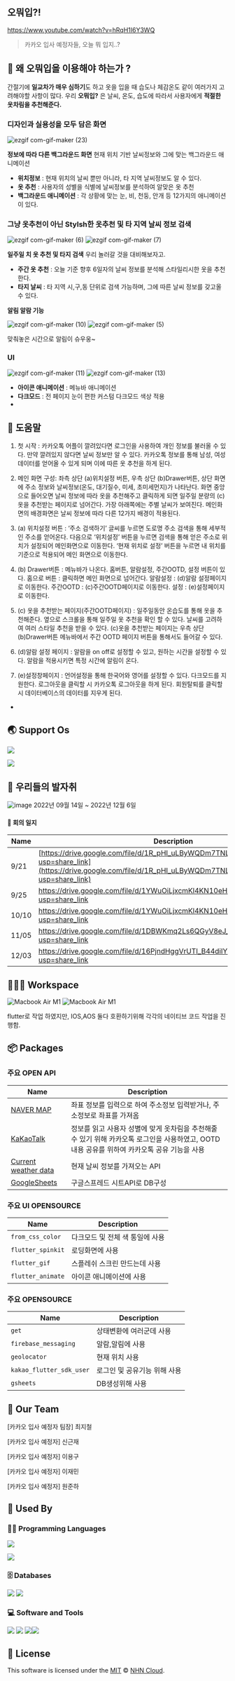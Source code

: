 
##  오뭐입?!
https://www.youtube.com/watch?v=hRqH1I6Y3WQ
> 카카오 입사 예정자들, 오늘 뭐 입지..?
>

## 🤖 왜 오뭐입을 이용해야 하는가 ?

간절기에 **일교차가 매우 심하기**도 하고 옷을 입을 때 습도나 체감온도 같이 여러가지 고려해야할 사항이 많다. 우리 **오뭐입?** 은 날씨, 온도, 습도에 따라서 사용자에게 **적절한 옷차림을 추천해준다.**

### 디자인과 실용성을 모두 담은 화면

![ezgif com-gif-maker (23)](https://user-images.githubusercontent.com/114370871/206484108-ad0bd299-20a3-445b-9f45-58da32a6d62c.gif)

**정보에 따라 다른 백그라운드 화면**
현재 위치 기반 날씨정보와 그에 맞는 백그라운드 애니메이션

* **위치정보** : 현재 위치의 날씨 뿐만 아니라, 타 지역 날씨정보도 알 수 있다.
* **옷 추천** : 사용자의 성별을 식별에 날씨정보를 분석하여 알맞은 옷 추천
* **백그라운드 애니메이션** : 각 상황에 맞는 눈, 비, 천둥, 안개 등 12가지의 애니메이션이 있다.
### 그냥 옷추천이 아닌 Stylsh한 옷추천 및 타 지역 날씨 정보 검색

![ezgif com-gif-maker (6)](https://user-images.githubusercontent.com/114370871/206484924-2ad2ea3e-faf6-47bf-8478-430dc448506c.gif)
![ezgif com-gif-maker (7)](https://user-images.githubusercontent.com/114370871/206484690-21addafa-6a2c-4ba3-9579-41a9c6a23a5e.gif)



**일주일 치 옷 추천 및 타지 검색**
우리 놀러갈 것을 대비해보자고.
* **주간 옷 추천** : 오늘 기준 향후 6일자의 날씨 정보를 분석해 스타일리시한 옷을 추천한다.
* **타지 날씨** : 타 지역 시,구,동 단위로 검색 가능하며, 그에 따른 날씨 정보를 갖고올 수 있다.

**알림 알람 기능**

![ezgif com-gif-maker (10)](https://user-images.githubusercontent.com/114370871/206486887-8dfb68e5-d9fe-4a9d-8de2-d45e2083db11.gif)
![ezgif com-gif-maker (5)](https://user-images.githubusercontent.com/114370871/206487064-77762e66-60e4-4207-ba03-b7ae02d31b48.gif)

맞춰놓은 시간으로 알림이 슈우웅~


### UI

![ezgif com-gif-maker (11)](https://user-images.githubusercontent.com/114370871/206485630-1b8ce7b5-8cc5-469b-82dd-d03bc54509b5.gif)
![ezgif com-gif-maker (13)](https://user-images.githubusercontent.com/114370871/206485874-4aeba639-6d46-4d2f-b314-7f3d1a019606.gif)

* **아이콘 애니메이션** : 메뉴바 애니메이션
* **다크모드** : 전 페이지 눈이 편한 커스텀 다크모드 색상 적용
*  
## 🎨 도움말

1.  첫 시작 : 카카오톡 어플이 깔려있다면 로그인을 사용하여 개인 정보를 불러올 수 있다. 만약 깔려있지 않다면 날씨 정보만 알 수 있다. 카카오톡 정보를 통해 남성, 여성 데이터를 얻어올 수 있게 되며 이에 따른 옷 추천을 하게 된다.
    
2.  메인 화면 구성: 좌측 상단 (a)위치설정 버튼, 우측 상단 (b)Drawer버튼, 상단 화면에 주소 정보와 날씨정보(온도, 대기질수, 미세, 초미세먼지)가 나타난다. 화면 중앙으로 들어오면 날씨 정보에 따라 옷을 추천해주고 클릭하게 되면 일주일 분량의 (c)옷을 추천받는 페이지로 넘어간다. 가장 아래쪽에는 주별 날씨가 보여진다. 메인화면의 배경화면은 날씨 정보에 따라 다른 12가지 배경이 적용된다.
    
3.  (a) 위치설정 버튼 : ‘주소 검색하기’ 글씨를 누르면 도로명 주소 검색을 통해 세부적인 주소를 얻어온다. 다음으로 ‘위치설정’ 버튼을 누르면 검색을 통해 얻은 주소로 위치가 설정되어 메인화면으로 이동한다. ‘현재 위치로 설정’ 버튼을 누르면 내 위치를 기준으로 적용되어 메인 화면으로 이동한다.
    
4.  (b) Drawer버튼 : 메뉴바가 나온다. 홈버튼, 알람설정, 주간OOTD, 설정 버튼이 있다. 홈으로 버튼 : 클릭하면 메인 화면으로 넘어간다. 알람설정 : (d)알람 설정페이지로 이동한다. 주간OOTD : (c)주간OOTD페이지로 이동한다. 설정 : (e)설정페이지로 이동한다.
    
5.  (c) 옷을 추천받는 페이지(주간OOTD페이지) : 일주일동안 온습도를 통해 옷을 추천해준다. 옆으로 스크롤을 통해 일주일 옷 추천을 확인 할 수 있다. 날씨를 고려하여 여러 스타일 추천을 받을 수 있다. (c)옷을 추천받는 페이지는 우측 상단 (b)Drawer버튼 메뉴바에서 주간 OOTD 페이지 버튼을 통해서도 들어갈 수 있다.
    
6.  (d)알람 설정 페이지 : 알람을 on off로 설정할 수 있고, 원하는 시간을 설정할 수 있다. 알람을 적용시키면 특정 시간에 알림이 온다.
    
7.  (e)설정창페이지 : 언어설정을 통해 한국어와 영어를 설정할 수 있다. 다크모드를 지원한다. 로그아웃을 클릭할 시 카카오톡 로그아웃을 하게 된다. 회원탈퇴를 클릭할 시 데이터베이스의 데이터를 지우게 된다.
* 
## 🌏  Support Os 
<p>  <img src="https://img.shields.io/badge/Ios-1F1F1F?style=flat-square&logo=&logoColor=white"/>  </p>

<img src="https://img.shields.io/badge/Android-03EF62?style=flat-square&logo=Android&logoColor=white">






## 🐾  우리들의 발자취

![image](https://user-images.githubusercontent.com/114370871/206493394-ada1644d-4667-4c93-b29f-57c912d02069.png)
2022년 09월 14일 ~ 2022년 12월 6일
#### 💬 회의 일지
| Name | Description |
| --- | --- |
| 9/21  | [https://drive.google.com/file/d/1R_pHI_uLByWQDm7TNLmBx3bMZl9fksrh/view?usp=share_link](https://drive.google.com/file/d/1R_pHI_uLByWQDm7TNLmBx3bMZl9fksrh/view?usp=share_link)|
| 9/25  | https://drive.google.com/file/d/1YWuOiLjxcmKl4KN10eHR3ixIMmd883qi/view?usp=share_link|
| 10/10  | https://drive.google.com/file/d/1YWuOiLjxcmKl4KN10eHR3ixIMmd883qi/view?usp=share_link|
| 11/05  | https://drive.google.com/file/d/1DBWKmq2Ls6QGyV8eJ_tMIjyIGNa9ZMkC/view?usp=share_link
| 12/03  | https://drive.google.com/file/d/16PjndHggVrUTI_B44diIYVI9XwrhlWWr/view?usp=share_link



## 👨🏽‍💻 Workspace
<img alt="Macbook Air M1" src="https://img.shields.io/badge/Apple-MacBook_PRO_-999999?style=for-the-badge&logo=apple&logoColor=white"> <img alt="Macbook Air M1" src="https://img.shields.io/badge/Windows-111111?style=for-the-badge&logo=Windows&logoColor=0078D6">

flutter로 작업 하였지만, IOS,AOS 둘다 호환하기위해 각각의 네이티브 코드 작업을 진행함.




## 📦 Packages

### 주요 OPEN API

| Name | Description |
| --- | --- |
| [NAVER  MAP ](https://github.com/nhn/tui.editor/tree/master/apps/editor) | 좌표 정보를 입력으로 하여 주소정보 입력받거나, 주소정보로 좌표를 가져옴|
| [KaKaoTalk ](https://github.com/nhn/tui.editor/tree/master/apps/editor) | 정보를 읽고 사용자 성별에 맞게 옷차림을 추천해줄 수 있기 위해 카카오톡 로그인을 사용하였고, OOTD 내용 공유를 위하여 카카오톡 공유 기능을 사용|
| [Current weather data](https://openweathermap.org/current) |현재 날씨 정보를 가져오는 API|
[GoogleSheets](https://developers.google.com/sheets/api) |구글스프레드 시트API로 DB구성|

### 주요 UI OPENSOURCE

| Name | Description |
| --- | --- |
| `from_css_color` |  다크모드 및 전체 색 통일에 사용 |
| `flutter_spinkit` |  로딩화면에 사용 |
| `flutter_gif` |  스플레쉬 스크린 만드는데 사용 |
| `flutter_animate` |  아이콘 애니메이션에 사용 |
### 주요 OPENSOURCE

| Name | Description |
| --- | --- |
| `get` |  상태변환에 여러군데 사용 |
| `firebase_messaging` |  알람,알림에 사용 |
| `geolocator` |  현재 위치 사용 |
| `kakao_flutter_sdk_user` |  로그인 및 공유기능 위해 사용 |
| `gsheets` |  DB생성위해 사용 |

## 🍞 Our Team

[카카오 입사 예정자 팀장] 최지철

[카카오 입사 예정자] 신근재

[카카오 입사 예정자] 이용구

[카카오 입사 예정자] 이재민

[카카오 입사 예정자] 원준하

## 🚀 Used By

### 👨‍💻 Programming Languages
<p>  <img src="https://img.shields.io/badge/Swift-F05138?style=flat-square&logo=Swift&logoColor=white"/>  </p>
<p>  <img src="https://img.shields.io/badge/Dart-0175C2?style=flat-square&logo=Dart&logoColor=white"/>  </p>


### 🗄️ Databases

<img src="https://img.shields.io/badge/Google Sheets-68BC71?style=for-the-badge&logo=Google Sheets&logoColor=34A853"> <img src="https://img.shields.io/badge/Firebase-FF6550?style=for-the-badge&logo=Firebase&logoColor=FFCA28">

### 💻 Software and Tools

<img src="https://img.shields.io/badge/Adobe Photoshop-0B2C4A?style=for-the-badge&logo=Adobe Photoshop&logoColor=31A8FF"> <img src="https://img.shields.io/badge/Adobe Illustrator-C70D2C?style=for-the-badge&logo=Adobe Illustrator&logoColor=FF9A00"> <img src="https://img.shields.io/badge/Android Studio-blac?style=for-the-badge&logo=Android Studio&logoColor=white"><img src="https://img.shields.io/badge/Flutter-02569B?style=for-the-badge&logo=Flutter&logoColor=white">

## 📜 License

This software is licensed under the [MIT](https://github.com/nhn/tui.editor/blob/master/LICENSE) © [NHN Cloud](https://github.com/nhn).
